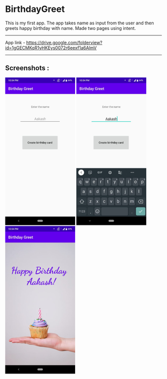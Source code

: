 # BirthdayGreet

This is my first app. The app takes name as input from the user and then greets happy birthday with name. Made two pages using intent.

---

App link - https://drive.google.com/folderview?id=1gGECMKqR1yHKEys0072r6eexf1a6AlmV

---

## Screenshots :

<img src="screenshots/BirthdayGreet_Page_1.jpeg" width="225">
<img src="screenshots/BirthdayGreet_Page_1.5.jpeg" width="225">
<img src="screenshots/BirthdayGreet_Page_2.jpeg" width="225">
